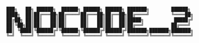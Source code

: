```
███╗   ██╗ ██████╗  ██████╗ ██████╗ ██████╗ ███████╗        ██████╗ 
████╗  ██║██╔═══██╗██╔════╝██╔═══██╗██╔══██╗██╔════╝        ╚════██╗
██╔██╗ ██║██║   ██║██║     ██║   ██║██║  ██║█████╗           █████╔╝
██║╚██╗██║██║   ██║██║     ██║   ██║██║  ██║██╔══╝          ██╔═══╝ 
██║ ╚████║╚██████╔╝╚██████╗╚██████╔╝██████╔╝███████╗███████╗███████╗
╚═╝  ╚═══╝ ╚═════╝  ╚═════╝ ╚═════╝ ╚═════╝ ╚══════╝╚══════╝╚══════╝
```                                                               
                                                                    
                                                                    
                                                                    
                                                                    
                                                                    
                                                                    
                                                                    
                                                                    
                                                                    
                                                                    
                                                                    
                                                                    
                                                                    
                                                                    

